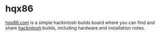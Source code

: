 # hqx86
[hqx86.com](http://hqx86.com/) is a simple hackintosh builds board where you can find and share [hackintosh](https://en.wikipedia.org/wiki/OSx86) builds, including hardware and installation notes.

